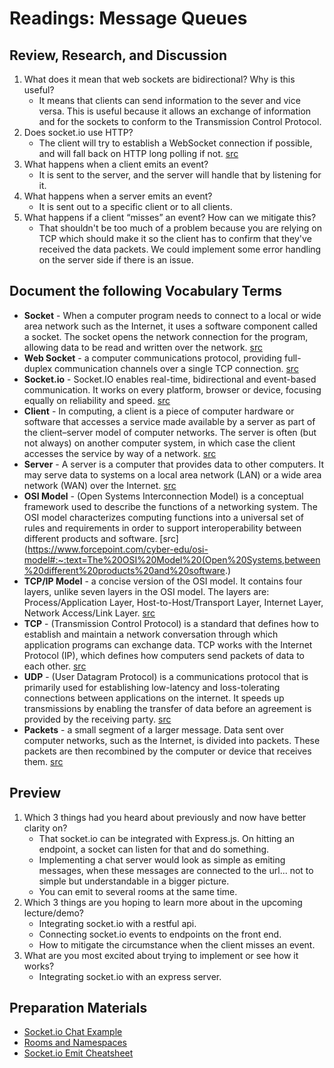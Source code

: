 # Readings: Message Queues

## Review, Research, and Discussion

1. What does it mean that web sockets are bidirectional? Why is this useful?
    - It means that clients can send information to the sever and vice versa. This is useful because it allows an exchange of information and for the sockets to conform to the Transmission Control Protocol.
1. Does socket.io use HTTP?
    - The client will try to establish a WebSocket connection if possible, and will fall back on HTTP long polling if not. [src](https://socket.io/docs/v4/index.html)
1. What happens when a client emits an event?
    - It is sent to the server, and the server will handle that by listening for it.
1. What happens when a server emits an event?
    - It is sent out to a specific client or to all clients.
1. What happens if a client “misses” an event? How can we mitigate this?
    - That shouldn't be too much of a problem because you are relying on TCP which should make it so the client has to confirm that they've received the data packets. We could implement some error handling on the server side if there is an issue.

## Document the following Vocabulary Terms

- **Socket** - When a computer program needs to connect to a local or wide area network such as the Internet, it uses a software component called a socket. The socket opens the network connection for the program, allowing data to be read and written over the network. [src](https://techterms.com/definition/socket#:~:text=When%20a%20computer%20program%20needs,and%20written%20over%20the%20network.)
- **Web Socket** - a computer communications protocol, providing full-duplex communication channels over a single TCP connection. [src](https://en.wikipedia.org/wiki/WebSocket)
- **Socket.io** - Socket.IO enables real-time, bidirectional and event-based communication. It works on every platform, browser or device, focusing equally on reliability and speed. [src](https://socket.io/)
- **Client** - In computing, a client is a piece of computer hardware or software that accesses a service made available by a server as part of the client–server model of computer networks. The server is often (but not always) on another computer system, in which case the client accesses the service by way of a network. [src](https://en.wikipedia.org/wiki/Client_(computing)#:~:text=In%20computing%2C%20a%20client%20is,by%20way%20of%20a%20network.)
- **Server** - A server is a computer that provides data to other computers. It may serve data to systems on a local area network (LAN) or a wide area network (WAN) over the Internet. [src](https://techterms.com/definition/server#:~:text=A%20server%20is%20a%20computer,(WAN)%20over%20the%20Internet.&text=For%20example%2C%20a%20computer%20connected,%2C%20print%20server%2C%20or%20both.)
- **OSI Model** - (Open Systems Interconnection Model) is a conceptual framework used to describe the functions of a networking system. The OSI model characterizes computing functions into a universal set of rules and requirements in order to support interoperability between different products and software. [src](https://www.forcepoint.com/cyber-edu/osi-model#:~:text=The%20OSI%20Model%20(Open%20Systems,between%20different%20products%20and%20software.)
- **TCP/IP Model** - a concise version of the OSI model. It contains four layers, unlike seven layers in the OSI model. The layers are: Process/Application Layer, Host-to-Host/Transport Layer, Internet Layer, Network Access/Link Layer. [src](https://www.geeksforgeeks.org/tcp-ip-model/)
- **TCP** - (Transmission Control Protocol) is a standard that defines how to establish and maintain a network conversation through which application programs can exchange data. TCP works with the Internet Protocol (IP), which defines how computers send packets of data to each other. [src](https://searchnetworking.techtarget.com/definition/TCP#:~:text=TCP%20(Transmission%20Control%20Protocol)%20is,of%20data%20to%20each%20other.)
- **UDP** - (User Datagram Protocol) is a communications protocol that is primarily used for establishing low-latency and loss-tolerating connections between applications on the internet. It speeds up transmissions by enabling the transfer of data before an agreement is provided by the receiving party. [src](https://searchnetworking.techtarget.com/definition/UDP-User-Datagram-Protocol#:~:text=UDP%20(User%20Datagram%20Protocol)%20is,provided%20by%20the%20receiving%20party.)
- **Packets** - a small segment of a larger message. Data sent over computer networks, such as the Internet, is divided into packets. These packets are then recombined by the computer or device that receives them. [src](https://www.cloudflare.com/learning/network-layer/what-is-a-packet/#:~:text=In%20networking%2C%20a%20packet%20is,or%20device%20that%20receives%20them.)

## Preview

1. Which 3 things had you heard about previously and now have better clarity on?
    - That socket.io can be integrated with Express.js. On hitting an endpoint, a socket can listen for that and do something.
    - Implementing a chat server would look as simple as emiting messages, when these messages are connected to the url... not to simple but understandable in a bigger picture.
    - You can emit to several rooms at the same time.
1. Which 3 things are you hoping to learn more about in the upcoming lecture/demo?
    - Integrating socket.io with a restful api.
    - Connecting socket.io events to endpoints on the front end.
    - How to mitigate the circumstance when the client misses an event.
1. What are you most excited about trying to implement or see how it works?
    - Integrating socket.io with an express server.

## Preparation Materials

- [Socket.io Chat Example](https://socket.io/get-started/chat/)
- [Rooms and Namespaces](https://socket.io/docs/rooms-and-namespaces/)
- [Socket.io Emit Cheatsheet](https://socket.io/docs/emit-cheatsheet/)
